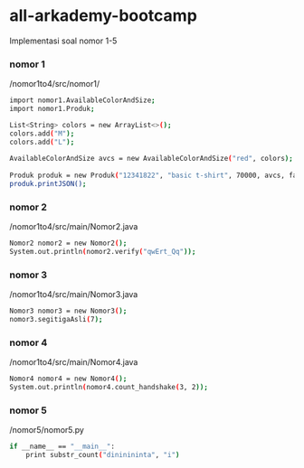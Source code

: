 # all-arkademy-bootcamp

Implementasi soal nomor 1-5

### nomor 1
/nomor1to4/src/nomor1/
```sh
import nomor1.AvailableColorAndSize;
import nomor1.Produk;

List<String> colors = new ArrayList<>();
colors.add("M");
colors.add("L");
        
AvailableColorAndSize avcs = new AvailableColorAndSize("red", colors);
        
Produk produk = new Produk("12341822", "basic t-shirt", 70000, avcs, false);
produk.printJSON();
```

### nomor 2
/nomor1to4/src/main/Nomor2.java
```sh
Nomor2 nomor2 = new Nomor2();
System.out.println(nomor2.verify("qwErt_Qq"));
```

### nomor 3
/nomor1to4/src/main/Nomor3.java
```sh
Nomor3 nomor3 = new Nomor3();
nomor3.segitigaAsli(7);
```

### nomor 4
/nomor1to4/src/main/Nomor4.java
```sh
Nomor4 nomor4 = new Nomor4();
System.out.println(nomor4.count_handshake(3, 2));
```

### nomor 5
/nomor5/nomor5.py
```sh
if __name__ == "__main__":
    print substr_count("dininininta", "i")
```
